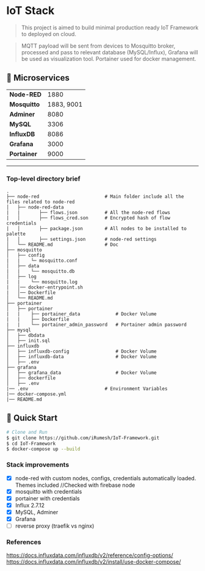 IoT Stack
============================
>This project is aimed to build minimal production ready IoT Framework to deployed on cloud. 

>MQTT payload will be sent from devices to Mosquitto broker, processed and pass to relevant database (MySQL/Influx), Grafana will be used as visualization tool. Portainer used for docker management.


## 🧩 Microservices 

|                       |                                                                  |
| --------------------- | ---------------------------------------------------------------- |
| **Node-RED** | 1880
| **Mosquitto** | 1883, 9001             |
| **Adminer**   | 8080     |
| **MySQL**     | 3306  |                |
| **InfluxDB**  | 8086  |                |
| **Grafana**   | 3000  |                |
| **Portainer** | 9000  |                |
---




### Top-level directory brief

    .               
    ├── node-red                        # Main folder include all the files related to node-red
    │   ├── node-red-data               
    |   |       ├── flows.json          # All the node-red flows
    |   │       ├── flows_cred.son      # Encrypted hash of flow credentials
    |   │       ├── package.json        # All nodes to be installed to palette
    |   │       ├── settings.json       # node-red settings     
    │   └── README.md                   # Doc     
    ├── mosquitto                        
    │   ├── config               
    |   |    └─ mosquitto.conf         
    │   ├── data               
    |   |    └── mosquitto.db
    │   ├── log               
    |   |    └── mosquitto.log
    |   │── docker-entrypoint.sh      
    |   │── Dockerfile                      
    │   └── README.md  
    ├── portainer                       
    │   ├── portainer   
    |   |    ├── portainer_data             # Docker Volume               
    |   |    ├── Dockerfile           
    |   |    └── portainer_admin_password   # Portainer admin password
    ├── mysql 
    │   ├── dbdata
    │   ├── init.sql     
    ├── influxdb 
    │   ├── influxdb-config                 # Docker Volume
    │   ├── influxdb-data                   # Docker Volume 
    │   ├── .env          
    ├── grafana
    │   ├── grafana_data                    # Docker Volume
    │   ├── dockerfile                   
    │   ├── .env     
    |── .env                            # Environment Variables
    |── docker-compose.yml
    |── README.md

## 🚀 Quick Start

```bash
# Clone and Run
$ git clone https://github.com/iRumesh/IoT-Framework.git
$ cd IoT-Framework
$ docker-compose up --build

```
### Stack improvements

- [x] node-red with custom nodes, configs, credentials automatically loaded. Themes included //Checked with firebase node
- [x] mosquitto with credentials
- [x] portainer with credentials
- [x] Influx 2.7.12
- [x] MySQL, Adminer
- [x] Grafana
- [ ] reverse proxy (traefik vs nginx)

### References
https://docs.influxdata.com/influxdb/v2/reference/config-options/
https://docs.influxdata.com/influxdb/v2/install/use-docker-compose/

